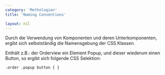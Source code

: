 ```yaml
---
category: 'Methologien'
title: 'Naming Conventions'

layout: nil
---
```

Durch die Verwendung von Komponenten und deren Unterkomponenten, ergibt sich selbstständig die Namensgebung der CSS Klassen.

Enthält z.B.: der Orderview ein Element Popup, und dieser wiederum einen Button, so ergibt sich folgende CSS Selektion:

<code>.order .popup button {
}
</code>